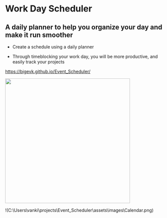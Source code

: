 # Work Day Scheduler

## A daily planner to help you organize your day and make it run smoother

- Create a schedule using a daily planner

- Through timeblocking your work day, you will be more productive, and easily track your projects

https://bigevk.github.io/Event_Scheduler/

 <img src=".assets/images/Calendar.png" width="400" >

 !(C:\Users\vanki\projects\Event_Scheduler\assets\images\Calendar.png)